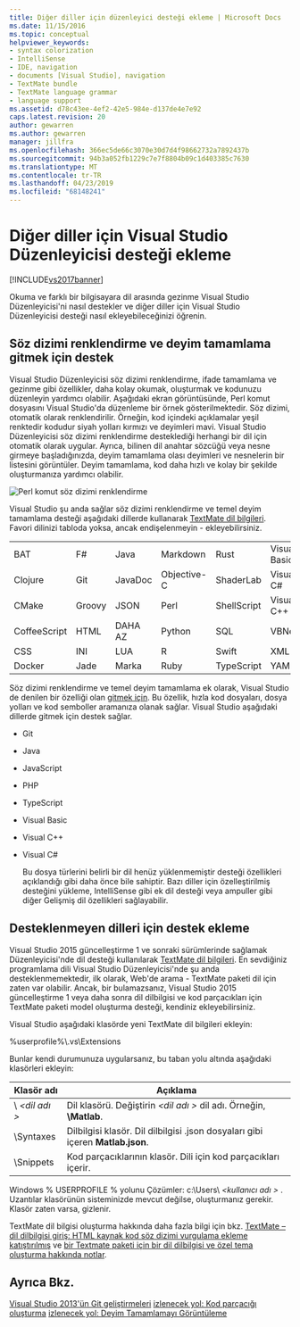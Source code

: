 ```yaml
---
title: Diğer diller için düzenleyici desteği ekleme | Microsoft Docs
ms.date: 11/15/2016
ms.topic: conceptual
helpviewer_keywords:
- syntax colorization
- IntelliSense
- IDE, navigation
- documents [Visual Studio], navigation
- TextMate bundle
- TextMate language grammar
- language support
ms.assetid: d78c43ee-4ef2-42e5-984e-d137de4e7e92
caps.latest.revision: 20
author: gewarren
ms.author: gewarren
manager: jillfra
ms.openlocfilehash: 366ec5de66c3070e30d7d4f98662732a7892437b
ms.sourcegitcommit: 94b3a052fb1229c7e7f8804b09c1d403385c7630
ms.translationtype: MT
ms.contentlocale: tr-TR
ms.lasthandoff: 04/23/2019
ms.locfileid: "68148241"
---
```

# <a name="adding-visual-studio-editor-support-for-other-languages"></a>Diğer diller için Visual Studio Düzenleyicisi desteği ekleme
[!INCLUDE[vs2017banner](../includes/vs2017banner.md)]

Okuma ve farklı bir bilgisayara dil arasında gezinme Visual Studio Düzenleyicisi'ni nasıl destekler ve diğer diller için Visual Studio Düzenleyicisi desteği nasıl ekleyebileceğinizi öğrenin.

## <a name="syntax-colorization-statement-completion-and-navigate-to-support"></a>Söz dizimi renklendirme ve deyim tamamlama gitmek için destek
 Visual Studio Düzenleyicisi söz dizimi renklendirme, ifade tamamlama ve gezinme gibi özellikler, daha kolay okumak, oluşturmak ve kodunuzu düzenleyin yardımcı olabilir. Aşağıdaki ekran görüntüsünde, Perl komut dosyasını Visual Studio'da düzenleme bir örnek gösterilmektedir. Söz dizimi, otomatik olarak renklendirilir. Örneğin, kod içindeki açıklamalar yeşil renktedir kodudur siyah yolları kırmızı ve deyimleri mavi. Visual Studio Düzenleyicisi söz dizimi renklendirme desteklediği herhangi bir dil için otomatik olarak uygular. Ayrıca, bilinen dil anahtar sözcüğü veya nesne girmeye başladığınızda, deyim tamamlama olası deyimleri ve nesnelerin bir listesini görüntüler. Deyim tamamlama, kod daha hızlı ve kolay bir şekilde oluşturmanıza yardımcı olabilir.

 ![Perl komut söz dizimi renklendirme](../ide/media/vside-perledit.png "VSIDE_PerlEdit")

 Visual Studio şu anda sağlar söz dizimi renklendirme ve temel deyim tamamlama desteği aşağıdaki dillerde kullanarak [TextMate dil bilgileri](https://manual.macromates.com/en/language_grammars). Favori dilinizi tabloda yoksa, ancak endişelenmeyin - ekleyebilirsiniz.

|||||||
|-|-|-|-|-|-|
|BAT|F#|Java|Markdown|Rust|Visual Basic|
|Clojure|Git|JavaDoc|Objective-C|ShaderLab|Visual C#|
|CMake|Groovy|JSON|Perl|ShellScript|Visual C++|
|CoffeeScript|HTML|DAHA AZ|Python|SQL|VBNet|
|CSS|INI|LUA|R|Swift|XML|
|Docker|Jade|Marka|Ruby|TypeScript|YAML|

 Söz dizimi renklendirme ve temel deyim tamamlama ek olarak, Visual Studio de denilen bir özelliği olan [gitmek için](https://blogs.msdn.microsoft.com/benwilli/2015/04/09/visual-studio-tip-3-use-navigate-to/). Bu özellik, hızla kod dosyaları, dosya yolları ve kod semboller aramanıza olanak sağlar. Visual Studio aşağıdaki dillerde gitmek için destek sağlar.

- Git

- Java

- JavaScript

- PHP

- TypeScript

- Visual Basic

- Visual C++

- Visual C#

  Bu dosya türlerini belirli bir dil henüz yüklenmemiştir desteği özellikleri açıklandığı gibi daha önce bile sahiptir. Bazı diller için özelleştirilmiş desteğini yükleme, IntelliSense gibi ek dil desteği veya ampuller gibi diğer Gelişmiş dil özellikleri sağlayabilir.

## <a name="adding-support-for-non-supported-languages"></a>Desteklenmeyen dilleri için destek ekleme
 Visual Studio 2015 güncelleştirme 1 ve sonraki sürümlerinde sağlamak Düzenleyicisi'nde dil desteği kullanılarak [TextMate dil bilgileri](https://manual.macromates.com/en/language_grammars). En sevdiğiniz programlama dili Visual Studio Düzenleyicisi'nde şu anda desteklenmemektedir, ilk olarak, Web'de arama - TextMate paketi dil için zaten var olabilir. Ancak, bir bulamazsanız, Visual Studio 2015 güncelleştirme 1 veya daha sonra dil dilbilgisi ve kod parçacıkları için TextMate paketi model oluşturma desteği, kendiniz ekleyebilirsiniz.

 Visual Studio aşağıdaki klasörde yeni TextMate dil bilgileri ekleyin:

 %userprofile%\\.vs\Extensions

 Bunlar kendi durumunuza uygularsanız, bu taban yolu altında aşağıdaki klasörleri ekleyin:

|Klasör adı|Açıklama|
|-----------------|-----------------|
|\\ *\<dil adı >*|Dil klasörü. Değiştirin  *\<dil adı >* dil adı. Örneğin, **\Matlab**.|
|\Syntaxes|Dilbilgisi klasör. Dil dilbilgisi .json dosyaları gibi içeren **Matlab.json**.|
|\Snippets|Kod parçacıklarının klasör. Dili için kod parçacıkları içerir.|

 Windows % USERPROFILE % yolunu Çözümler: c:\Users\\ *\<kullanıcı adı >* . Uzantılar klasörünün sisteminizde mevcut değilse, oluşturmanız gerekir. Klasör zaten varsa, gizlenir.

 TextMate dil bilgisi oluşturma hakkında daha fazla bilgi için bkz. [TextMate – dil dilbilgisi giriş: HTML kaynak kod söz dizimi vurgulama ekleme katıştırılmış](https://developmentality.wordpress.com/2011/02/08/textmate-introduction-to-language-grammars/) ve [bir Textmate paketi için bir dil dilbilgisi ve özel tema oluşturma hakkında notlar](https://benparizek.com/notebook/notes-on-how-to-create-a-language-grammar-and-custom-theme-for-a-textmate-bundle).

## <a name="see-also"></a>Ayrıca Bkz.
 [Visual Studio 2013'ün Git geliştirmeleri](https://blogs.msdn.microsoft.com/mvpawardprogram/2013/10/22/visual-studio-2013-navigate-to-improvements/) [izlenecek yol: Kod parçacığı oluşturma](../ide/walkthrough-creating-a-code-snippet.md) [izlenecek yol: Deyim Tamamlamayı Görüntüleme](../extensibility/walkthrough-displaying-statement-completion.md)
